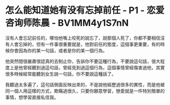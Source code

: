 # 怎么能知道她有没有忘掉前任 - P1 - 恋爱咨询师陈晨 - BV1MM4y1S7nN

沒有人會忘記前任的，哪怕他嘴上咬死的說忘了，說那個人死了，你都不要相信沒有人會忘掉的，但有一件事很重要就是，他對前任的態度，這個事更重要，有的時候你會因為你的某一句話，或者是你的某一個行為。

他突然間很嚴肅很認真的去制止你，告訴你不要這種行為，不要說這句話，很大程度上是他曾經聽到過這句話，曾經見到過這個行為，這個事情曾經傷害過他，其實很多時候經常能聽到女生說一句話，你不要說這種話了。

我聽過太多遍了，這句話側面反映出來的，不是說他經歷過很多的異性，而是他被同一個人用這樣的方式，欺瞞過很久，只要你願意學習，戀愛就是一件特別簡單的事情，想學習直接私信我。

